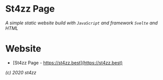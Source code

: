 # St4zz Page

*A simple static website build with ``JavaScript`` and framework ``Svelte`` and HTML*

# Website
- [St4zz Page - https://st4zz.best](https://st4zz.best)

*(c) 2020 st4zz*
